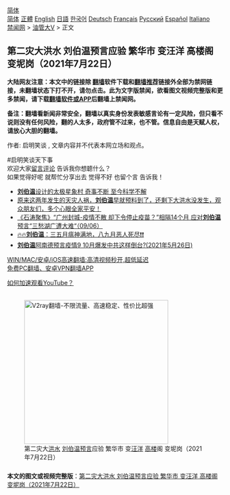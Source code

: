  <!-- 面包屑导航 --> <div class="breadcrumb"><!-- GTranslate: https://gtranslate.io/ -->  <div class="switcher notranslate">  <div class="selected">  <a href="#" onclick="return false;"> 简体</a>  </div>  <div class="option">  <a href="https://www.bannedbook.org" onclick="doGTranslate('zh-CN|zh-CN');jQuery('div.switcher div.selected a').html(jQuery(this).html());return false;" title="简体中文" class="nturl selected"> 简体</a>  <a href="https://www.bannedbook.org/zh-tw/" onclick="doGTranslate('zh-CN|zh-TW');jQuery('div.switcher div.selected a').html(jQuery(this).html());return false;" title="繁體中文" class="nturl"> 正體</a>  <a href="https://www.bannedbook.org/en/" onclick="doGTranslate('zh-CN|en');jQuery('div.switcher div.selected a').html(jQuery(this).html());return false;" title="English" class="nturl"> English</a>  <a href="https://www.bannedbook.org/ja/" onclick="doGTranslate('zh-CN|ja');jQuery('div.switcher div.selected a').html(jQuery(this).html());return false;" title="日本語" class="nturl"> 日語</a>  <a href="https://www.bannedbook.org/ko/" onclick="doGTranslate('zh-CN|ko');jQuery('div.switcher div.selected a').html(jQuery(this).html());return false;" title="한국어" class="nturl"> 한국어</a>  <a href="https://www.bannedbook.org/de/" onclick="doGTranslate('zh-CN|de');jQuery('div.switcher div.selected a').html(jQuery(this).html());return false;" title="Deutsch" class="nturl"> Deutsch</a>  <a href="https://www.bannedbook.org/fr/" onclick="doGTranslate('zh-CN|fr');jQuery('div.switcher div.selected a').html(jQuery(this).html());return false;" title="Français" class="nturl"> Français</a>  <a href="https://www.bannedbook.org/ru/" onclick="doGTranslate('zh-CN|ru');jQuery('div.switcher div.selected a').html(jQuery(this).html());return false;" title="Русский" class="nturl"> Русский</a>  <a href="https://www.bannedbook.org/es/" onclick="doGTranslate('zh-CN|es');jQuery('div.switcher div.selected a').html(jQuery(this).html());return false;" title="Español" class="nturl"> Español</a>  <a href="https://www.bannedbook.org/it/" onclick="doGTranslate('zh-CN|it');jQuery('div.switcher div.selected a').html(jQuery(this).html());return false;" title="Italiano" class="nturl"> Italiano</a>  </div>  </div>      <div class='breadcrumb-sub'><!-- Breadcrumb NavXT 6.3.0 --> <a href="https://www.bannedbook.org/" class="home">禁闻网</a> &gt; <a href="https://www.bannedbook.org/bnews/sohnews/" class="category">油管大V</a> &gt; 正文</div></div><h2>第二灾大洪水 刘伯温预言应验 繁华市 变汪洋 高楼阁 变坭岗（2021年7月22日）</h2> <p class="notice"><b>大陆网友注意：本文中的链接除 <a href="https://github.com/bannedbook/fanqiang" >翻墙</a>软件下载和<a href="https://github.com/killgcd/justmysocks/blob/master/README.md">翻墙推荐</a>链接外全部为禁网链接，未翻墙状态下打不开，请勿点击。此为文字版禁闻，欲看图文视频完整版和更多禁闻，请下载<a href="https://github.com/bannedbook/fanqiang">翻墙软件或APP</a>后翻墙上禁闻网。</p><p>备注：翻墙看新闻非常安全，翻墙以真实身份发表敏感言论有一定风险，但只看不说则没有任何风险，翻的人太多，政府管不过来，也不管。信息自由是天赋人权，请放心大胆的翻墙。</b></p>  <div class="entry"> <p>作者: 启明笑谈 , 文章内容并不代表本网立场和观点。</p> <figure></figure> <p>#启明笑谈天下事<br /> 欢迎大家<span class='wp_keywordlink'><a href="https://www.bannedbook.org/bnews/tougao/" title="留言" target="_blank">留言</a></span><span class='wp_keywordlink_affiliate'><a href="https://www.bannedbook.org/bnews/comments/" title="新闻评论" target="_blank">评论</a></span> 告诉我你想聼什么？<br /> 如果觉得好呢 就帮忙分享出去 觉得不好 也留个言 告诉我！</p>  <ul class='op-related-articles' title='相关阅读'> <li><a href='https://www.bannedbook.org/bnews/lifebaike/20210627/1575232.html' target='_blank'><b>刘伯温</b>设计的太极星象村 奇事不断 至今科学不解</a></li> <li><a href='https://www.bannedbook.org/bnews/bannedvideo/20210613/1566090.html' target='_blank'>原来这两年发生的天灾人祸，<b>刘伯温</b>早就预料到了，还剩下大洪水没发生，观众朋友们，多个心眼全家平安！</a></li> <li><a href='https://www.bannedbook.org/bnews/bannedvideo/20210609/1563579.html' target='_blank'>《石涛聚焦》“广州封城-疫情不散 却下令停止疫苗？”相隔14个月 应对<b>刘伯温</b>预言“三愁湖广遭大难“（09/06）</a></li> <li><a href='https://www.bannedbook.org/bnews/bannedvideo/20210601/1557670.html' target='_blank'>🔥🔥<b>刘伯温</b>：三五月瘟神满地，八九月恶人死尽❗❗</a></li> <li><a href='https://www.bannedbook.org/bnews/bannedvideo/20210526/1554177.html' target='_blank'><b>刘伯温</b>阿南德预言疫情9 10月爆发中共这样倒台?(2021年5月26日)</a></li> </ul> <p class="texttj"> <a href="https://github.com/bannedbook/fanqiang/wiki/V2ray%E6%9C%BA%E5%9C%BA" target="_blank">WIN/MAC/安卓/iOS高速翻墙:高清视频秒开,超低延迟</a><br/> <a href="https://github.com/bannedbook/fanqiang/wiki/%E7%A6%81%E9%97%BB%E7%BD%91%E5%AE%89%E5%8D%93%E7%BF%BB%E5%A2%99%E6%96%B0%E9%97%BBAPP" target="_blank">免费PC翻墙、安卓VPN翻墙APP</a></p><p><a href='https://www.bannedbook.org/bnews/topimagenews/20180409/925596.html' target='_blank'>如何加速观看YouTube？ </a></p>  <figure class='op-interactive'><br/><a href="https://github.com/bannedbook/fanqiang/wiki/V2ray%E6%9C%BA%E5%9C%BA"><img src="https://raw.githubusercontent.com/bannedbook/fanqiang/master/v2ss/images/v2free.jpg" width="336" alt="V2ray翻墙-不限流量、高速稳定、性价比超强"></a><br/><figcaption>第二灾大<a href="https://www.bannedbook.org/bnews/tag/%e6%b4%aa%e6%b0%b4/" class="st_tag internal_tag" rel="tag" title="标签 洪水 下的日志">洪水</a> <a href="https://www.bannedbook.org/bnews/tag/%e5%88%98%e4%bc%af%e6%b8%a9/" class="st_tag internal_tag" rel="tag" title="标签 刘伯温 下的日志">刘伯温</a><span class='wp_keywordlink'><a href="https://www.bannedbook.org/forum5/" title="预言玄学禁书下载" rel="nofollow">预言</a></span>应验 繁华市 变<a href="https://www.bannedbook.org/bnews/tag/%e6%b1%aa%e6%b4%8b/" class="st_tag internal_tag" rel="tag" title="标签 汪洋 下的日志">汪洋</a> <a href="https://www.bannedbook.org/bnews/tag/%E9%AB%98%E6%A5%BC/" class="st_tag internal_tag" rel="tag" title="标签 高楼 下的日志">高楼</a>阁 变坭岗（2021年7月22日）</figcaption></figure> </p><a name='sharetosocial'></a>  <div style="margin-bottom:5px;padding-bottom:5px;clear:both"> <div id="archive-pix-1" class="banner-ads"> <!-- AuctionX Display platform tag START --> <div id="26318x728x90x621x_ADSLOT2" clicktrack="%%CLICK_URL_ESC%%"></div> <!-- AuctionX Display platform tag END --> </div> <div id="archive-pix-2" class="banner-ads"> <!-- AuctionX Display platform tag START --> <div id="26315x300x250x621x_ADSLOT2" clicktrack="%%CLICK_URL_ESC%%"></div> <!-- AuctionX Display platform tag END --> </div> </div>  <div id="archive-pix-1" class="banner-ads"> <!-- AuctionX Display platform tag START --> <div id="26318x728x90x621x_ADSLOT3" clicktrack="%%CLICK_URL_ESC%%"></div> <!-- AuctionX Display platform tag END --> </div> <div><b>本文的图文或视频完整版</b>：<a href='https://www.bannedbook.org/bnews/bannedvideo/20210722/1592123.html'>第二灾大洪水 刘伯温预言应验 繁华市 变汪洋 高楼阁 变坭岗（2021年7月22日）</a></div>  </div><!--END ENTRY--> 